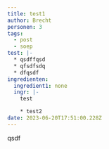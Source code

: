 ```yaml
---
title: test1
author: Brecht
personen: 3
tags:
  - post
  - soep
test: |-
  * q﻿sdffqsd
  * q﻿fsdfsdq
  * d﻿fqsdf
ingredienten:
  ingredient1: none
  ingr: |-
    t﻿est

    * t﻿est2
date: 2023-06-20T17:51:00.228Z
---
```

q﻿sdf